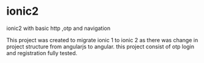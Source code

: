 # ionic2
ionic2 with basic http ,otp and navigation


This project was created to migrate ionic 1 to ionic 2 as there was change in project structure from angularjs to angular.
this project consist of otp login and registration fully tested.
